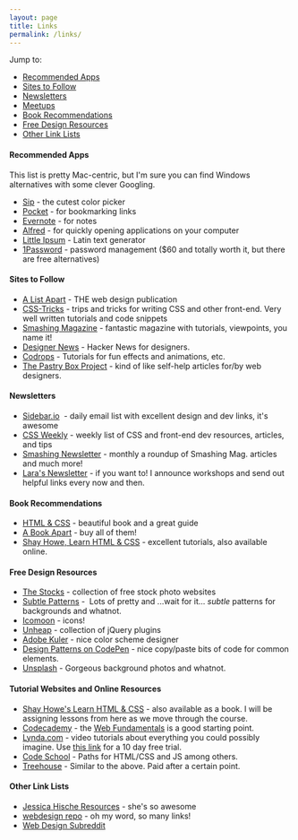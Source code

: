 ```yaml
---
layout: page
title: Links
permalink: /links/
---
```


<p class="post-meta">Jump to:</p>

* [Recommended Apps](#recommended-apps)
* [Sites to Follow](#sites-to-follow)
* [Newsletters](#newsletters)
* [Meetups](#meetups)
* [Book Recommendations](#book-recommendations)
* [Free Design Resources](#free-design-resources)
* [Other Link Lists](#other-link-lists)


#### Recommended Apps

<p class="post-meta">This list is pretty Mac-centric, but I'm sure you can find Windows alternatives with some clever Googling.</p>

*   [Sip](http://theolabrothers.com/sip/) - the cutest color picker
*   [Pocket](http://getpocket.com/) - for bookmarking links
*   [Evernote](http://evernote.com) - for notes
*   [Alfred](http://www.alfredapp.com/) - for quickly opening applications on your computer
*   [Little Ipsum](http://littleipsum.com/) - Latin text generator
*   [1Password](https://agilebits.com/onepassword) - password management ($60 and totally worth it, but there are free alternatives)

#### Sites to Follow

*   [A List Apart](http://alistapart.com) - THE web design publication
*   [CSS-Tricks](http://css-tricks.com) - trips and tricks for writing CSS and other front-end. Very well written tutorials and code snippets
*   [Smashing Magazine](http://smashingmagazine.com) - fantastic magazine with tutorials, viewpoints, you name it!
*   [Designer News](https://news.layervault.com) - Hacker News for designers.
*	[Codrops](http://tympanus.net/codrops/) - Tutorials for fun effects and animations, etc.
* 	[The Pastry Box Project](https://the-pastry-box-project.net/) - kind of like self-help articles for/by web designers.

#### Newsletters

*   [Sidebar.io](http://sidebar.io)  - daily email list with excellent design and dev links, it's awesome
*   [CSS Weekly](http://css-weekly.com/) - weekly list of CSS and front-end dev resources, articles, and tips
*   [Smashing Newsletter](http://www.smashingmagazine.com/the-smashing-newsletter/) - monthly a roundup of Smashing Mag. articles and much more!
*   [Lara's Newsletter](http://eepurl.com/0qpQn) - if you want to! I announce workshops and send out helpful links every now and then.


#### Book Recommendations

*   [HTML &amp; CSS](http://www.htmlandcssbook.com/) - beautiful book and a great guide
*   [A Book Apart](http://abookapart.com) - buy all of them!
* 	[Shay Howe, Learn HTML &amp; CSS](http://learn.shayhowe.com/assets/images/book/book-sm.png) - excellent tutorials, also available online.

#### Free Design Resources

*   [The Stocks](http://thestocks.im/) - collection of free stock photo websites
*   [Subtle Patterns](http://subtlepatterns.com/) -  Lots of pretty and ...wait for it... _subtle_ patterns for backgrounds and whatnot.
*   [Icomoon](https://icomoon.io/) - icons!
*   [Unheap](unheap.com) - collection of jQuery plugins
*   [Adobe Kuler](http://kuler.adobe.com) - nice color scheme designer
*   [Design Patterns on CodePen](http://codepen.io/patterns) - nice copy/paste bits of code for common elements.
* 	[Unsplash](https://unsplash.com) - Gorgeous background photos and whatnot.

#### Tutorial Websites and Online Resources

* [Shay Howe's Learn HTML &amp; CSS](http://learn.shayhowe.com) - also available as a book. I will be assigning lessons from here as we move through the course.
* [Codecademy](http://www.codecademy.com/) - the [Web Fundamentals](http://www.codecademy.com/en/tracks/web) is a good starting point.
* [Lynda.com](http://lynda.com) - video tutorials about everything you could possibly imagine. Use [this link](http://lynda.com/shoptalk) for a 10 day free trial.
* [Code School](https://www.codeschool.com/paths) - Paths for HTML/CSS and JS among others.
* [Treehouse](http://teamtreehouse.com) - Similar to the above. Paid after a certain point.


#### Other Link Lists

*   [Jessica Hische Resources](http://jessicahische.is/heretohelp) - she's so awesome
*   [webdesign repo](http://www.webdesignrepo.com/) - oh my word, so many links!
*   [Web Design Subreddit](http://www.reddit.com/r/web_design)
